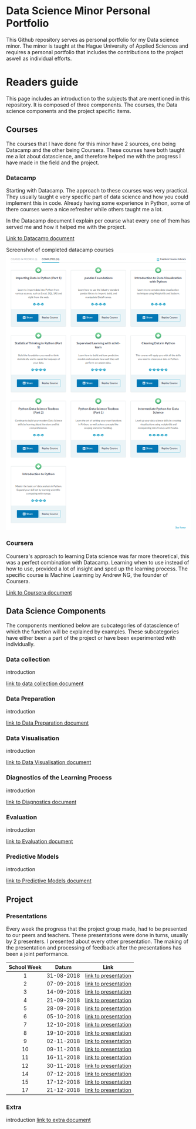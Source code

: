# Data Science Minor Personal Portfolio
This Github repository serves as personal portfolio for my Data science minor. The minor is taught at 
the Hague University of Applied Sciences and requires a personal portfolio that includes the contributions
to the project aswell as individual efforts. 

# Readers guide 
This page includes an introduction to the subjects that are mentioned in this repository. 
It is composed of three components. The courses, the Data science components and the project specific items. 


## Courses
The courses that I have done for this minor have 2 sources, one being Datacamp and the other being Coursera. 
These courses have both taught me a lot about datascience, and therefore helped me with the progress I have 
made in the field and the project.

### Datacamp
Starting with Datacamp. The approach to these courses was very practical. 
They usually taught e very specific part of data science and how you could implement this in code. 
Already having some experience in Python, some of there courses were a nice refresher 
while others taught me a lot.

In the Datacamp document I explain per course what every one of 
them has served me and how it helped me with the project.

[Link to Datacamp document](Courses/Datacamp.md)

Screenshot of completed datacamp courses
![alt text](Resources/Images/CompletedDatacampCourses.png "Completed Datacamp Courses")
<br>

### Coursera 
Coursera's approach to learning Data science was far more theoretical, this was a perfect combination with 
Datacamp. Learning when to use instead of how to use, provided a lot of insight and sped up the 
learning process. The specific course is Machine Learning by Andrew NG, the founder of Coursera. 

[Link to Coursera document](Courses/Coursera.md)<br>



## Data Science Components
The components mentioned below are subcategories of datascience
of which the function will be explained by examples. These subcategories have either been a part of 
the project or have been experimented with individually. 

### Data collection 
introduction

[link to data collection document](Examples/Data%20Collection.md)<br>

### Data Preparation
introduction

[link to Data Preparation document](Examples/Data%20Preparation.md)<br>

### Data Visualisation
introduction

[link to Data Visualisation document](Examples/Data%20Visualisation.md)<br>

### Diagnostics of the Learning Process
introduction

[link to Diagnostics document](Examples/Diagnostics%20of%20the%20Learning%20Process.md)<br>

### Evaluation
introduction

[link to Evaluation document](Examples/Evaluation.md)<br>

### Predictive Models
introduction

[link to Predictive Models document](Examples/Predictive%20Models.md)<br>



## Project
### Presentations
Every week the progress that the project group made, had to be presented to our peers and teachers. 
These presentations were done in turns, usually by 2 presenters. I presented about every other
presentation. The making of the presentation and processing of feedback after the presentations has 
been a joint performance. 

School Week | Datum | Link
:---:       |:---:  |:---:
1   | 31-08-2018 | [link to presentation](https://github.com/Janlorie/DataScienceMinor/tree/master/Resources/Presentations/2018.08.31%C%Presentatie%intro.pptx)
2   | 07-09-2018 | [link to presentation](https://github.com/Janlorie/DataScienceMinor/tree/master/Resources/Presentations/2018.09.07%C%Presentatie.pptx)
3   | 14-09-2018 | [link to presentation](https://github.com/Janlorie/DataScienceMinor/tree/master/Resources/Presentations/2018.09.14%C%Presentatie.pptx)
4   | 21-09-2018 | [link to presentation](https://github.com/Janlorie/DataScienceMinor/tree/master/Resources/Presentations/2018.09.21%C%Presentatie.pptx)
5   | 28-09-2018 | [link to presentation](https://github.com/Janlorie/DataScienceMinor/tree/master/Resources/Presentations/2018.09.28%C%Presentatie.pptx)
6   | 05-10-2018 | [link to presentation](https://github.com/Janlorie/DataScienceMinor/tree/master/Resources/Presentations/2018.10.05%C%Presentatie.pptx)
7   | 12-10-2018 | [link to presentation](https://github.com/Janlorie/DataScienceMinor/tree/master/Resources/Presentations/2018.10.12%C%Presentatie.pptx)
8   | 19-10-2018 | [link to presentation](https://github.com/Janlorie/DataScienceMinor/tree/master/Resources/Presentations/2018.10.19%C%Presentatie.pptx)
9   | 02-11-2018 | [link to presentation](https://github.com/Janlorie/DataScienceMinor/tree/master/Resources/Presentations/2018.11.02%C%Presentatie.pptx)
10  | 09-11-2018 | [link to presentation](https://github.com/Janlorie/DataScienceMinor/tree/master/Resources/Presentations/2018.11.09%C%Presentatie.pptx)
11  | 16-11-2018 | [link to presentation](https://github.com/Janlorie/DataScienceMinor/tree/master/Resources/Presentations/2018.11.16%C%Presentatie.pptx)
12  | 30-11-2018 | [link to presentation](https://github.com/Janlorie/DataScienceMinor/tree/master/Resources/Presentations/2018.11.30%C%Presentatie.pptx)
14  | 07-12-2018 | [link to presentation](https://github.com/Janlorie/DataScienceMinor/tree/master/Resources/Presentations/2018.12.07%C%Presentatie.pptx)
15  | 17-12-2018 | [link to presentation](https://github.com/Janlorie/DataScienceMinor/tree/master/Resources/Presentations/2018.12.17%C%Presentatie.pptx)
17  | 21-12-2018 | [link to presentation](https://github.com/Janlorie/DataScienceMinor/tree/master/Resources/Presentations/2018.12.21%C%Presentatie.pptx)


### Extra
introduction
[link to extra document](Examples/Other.md)